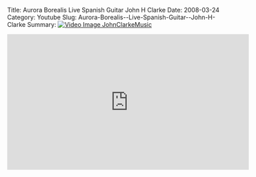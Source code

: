 Title: Aurora Borealis  Live Spanish Guitar  John H Clarke
Date: 2008-03-24
Category: Youtube
Slug: Aurora-Borealis--Live-Spanish-Guitar--John-H-Clarke
Summary: <a href="/Aurora-Borealis--Live-Spanish-Guitar--John-H-Clarke.html"><img src="https://i.ytimg.com/vi/DsgtZX77Jbg/hqdefault.jpg" alt="Video Image JohnClarkeMusic"></a>

<iframe width="560" height="315" src="https://www.youtube.com/embed/DsgtZX77Jbg" title="YouTube video player" frameborder="0" allow="accelerometer; autoplay; clipboard-write; encrypted-media; gyroscope; picture-in-picture" allowfullscreen></iframe>

